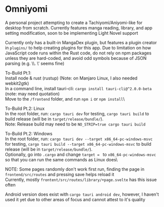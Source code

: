 # Omniyomi

A personal project attempting to create a Tachiyomi/Aniyomi-like for desktop from scratch. Currently features manga reading, library, and app setting modification, soon to be implementing Light Novel support

Currently only has a built-in MangaDex plugin, but features a plugin creator in `plugins/` to help creating plugins for this app. Due to limitation on how JavaScript code runs within the Rust code, do not rely on npm packages unless they are hard-coded, and avoid odd symbols because of JSON parsing (e.g. \\\\. \\\' seems fine)

To-Build Pt.1:\
Install node & rust (rustup) (Note: on Manjaro Linux, I also needed webkit2gtk)\
In a command line, install tauri-cli: `cargo install tauri-cli@^2.0.0-beta` (note: may need quotation)\
Move to the `/frontend` folder, and run `npm i` or `npm install`\

To-Build Pt.2: Linux\
In the root folder, run: `cargo tauri dev` for testing, `cargo tauri build` to build release (will be in `target/release/bundle/`).\
Note: Release build may need to be `NO_STRIP=true cargo tauri build`

To-Build Pt.2: Windows\
In the root folder, run: `cargo tauri dev --target x86_64-pc-windows-msvc` for testing, `cargo tauri build --target x86_64-pc-windows-msvc` to build release (will be in `target/release/bundle/`).\
Optionally, go into `.cargo` and change `target = ` to `x86_64-pc-windows-msvc` so that you can run the same commands as Linux does\

NOTE: Some pages randomly don't work first run, finding the page in `frontend/src/routes` and pressing save helps reload it\
Currently, mostly `frontent/src/routes/library/+page.svelte` has this issue often

Android version does exist with `cargo tauri android dev`, however, I haven't used it yet due to other areas of focus and cannot attest to it's quality